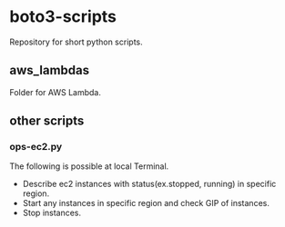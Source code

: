# boto3-scripts

Repository for short python scripts.

## aws_lambdas
Folder for AWS Lambda.

## other scripts
### ops-ec2.py
The following is possible at local Terminal.

* Describe ec2 instances with status(ex.stopped, running) in specific region.
* Start any instances in specific region and check GIP of instances.
* Stop instances.

